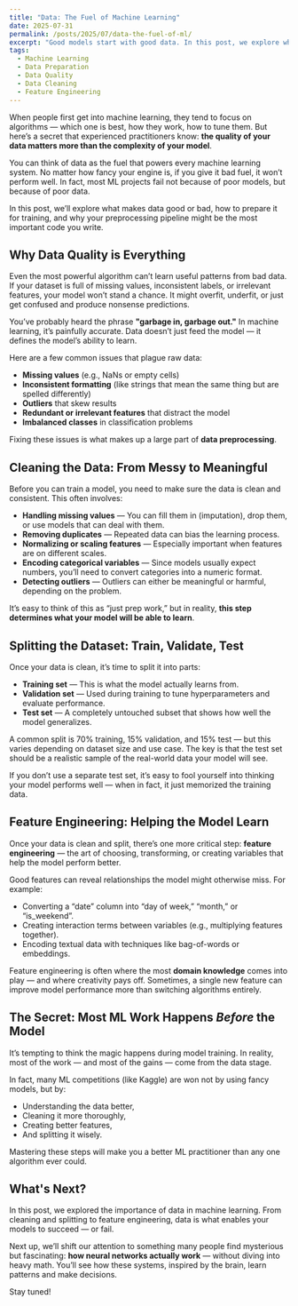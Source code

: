 ```yaml
---
title: "Data: The Fuel of Machine Learning"
date: 2025-07-31
permalink: /posts/2025/07/data-the-fuel-of-ml/
excerpt: "Good models start with good data. In this post, we explore why data quality is often more important than algorithm choice, what makes data 'dirty,' and how to clean, prepare, and split your datasets for machine learning success."
tags:
  - Machine Learning
  - Data Preparation
  - Data Quality
  - Data Cleaning
  - Feature Engineering
---
```


When people first get into machine learning, they tend to focus on algorithms — which one is best, how they work, how to tune them. But here’s a secret that experienced practitioners know: **the quality of your data matters more than the complexity of your model**.

You can think of data as the fuel that powers every machine learning system. No matter how fancy your engine is, if you give it bad fuel, it won’t perform well. In fact, most ML projects fail not because of poor models, but because of poor data.

In this post, we’ll explore what makes data good or bad, how to prepare it for training, and why your preprocessing pipeline might be the most important code you write.



## Why Data Quality is Everything

Even the most powerful algorithm can’t learn useful patterns from bad data. If your dataset is full of missing values, inconsistent labels, or irrelevant features, your model won’t stand a chance. It might overfit, underfit, or just get confused and produce nonsense predictions.

You’ve probably heard the phrase **"garbage in, garbage out."** In machine learning, it’s painfully accurate. Data doesn’t just feed the model — it defines the model’s ability to learn.

Here are a few common issues that plague raw data:
- **Missing values** (e.g., NaNs or empty cells)
- **Inconsistent formatting** (like strings that mean the same thing but are spelled differently)
- **Outliers** that skew results
- **Redundant or irrelevant features** that distract the model
- **Imbalanced classes** in classification problems

Fixing these issues is what makes up a large part of **data preprocessing**.



## Cleaning the Data: From Messy to Meaningful

Before you can train a model, you need to make sure the data is clean and consistent. This often involves:

- **Handling missing values** — You can fill them in (imputation), drop them, or use models that can deal with them.
- **Removing duplicates** — Repeated data can bias the learning process.
- **Normalizing or scaling features** — Especially important when features are on different scales.
- **Encoding categorical variables** — Since models usually expect numbers, you’ll need to convert categories into a numeric format.
- **Detecting outliers** — Outliers can either be meaningful or harmful, depending on the problem.

It’s easy to think of this as “just prep work,” but in reality, **this step determines what your model will be able to learn**.



## Splitting the Dataset: Train, Validate, Test

Once your data is clean, it’s time to split it into parts:

- **Training set** — This is what the model actually learns from.
- **Validation set** — Used during training to tune hyperparameters and evaluate performance.
- **Test set** — A completely untouched subset that shows how well the model generalizes.

A common split is 70% training, 15% validation, and 15% test — but this varies depending on dataset size and use case. The key is that the test set should be a realistic sample of the real-world data your model will see.

If you don’t use a separate test set, it’s easy to fool yourself into thinking your model performs well — when in fact, it just memorized the training data.



## Feature Engineering: Helping the Model Learn

Once your data is clean and split, there’s one more critical step: **feature engineering** — the art of choosing, transforming, or creating variables that help the model perform better.

Good features can reveal relationships the model might otherwise miss. For example:
- Converting a “date” column into “day of week,” “month,” or “is_weekend”.
- Creating interaction terms between variables (e.g., multiplying features together).
- Encoding textual data with techniques like bag-of-words or embeddings.

Feature engineering is often where the most **domain knowledge** comes into play — and where creativity pays off. Sometimes, a single new feature can improve model performance more than switching algorithms entirely.



## The Secret: Most ML Work Happens *Before* the Model

It’s tempting to think the magic happens during model training. In reality, most of the work — and most of the gains — come from the data stage.

In fact, many ML competitions (like Kaggle) are won not by using fancy models, but by:
- Understanding the data better,
- Cleaning it more thoroughly,
- Creating better features,
- And splitting it wisely.

Mastering these steps will make you a better ML practitioner than any one algorithm ever could.



## What's Next?

In this post, we explored the importance of data in machine learning. From cleaning and splitting to feature engineering, data is what enables your models to succeed — or fail.

Next up, we’ll shift our attention to something many people find mysterious but fascinating: **how neural networks actually work** — without diving into heavy math. You’ll see how these systems, inspired by the brain, learn patterns and make decisions.

Stay tuned!
